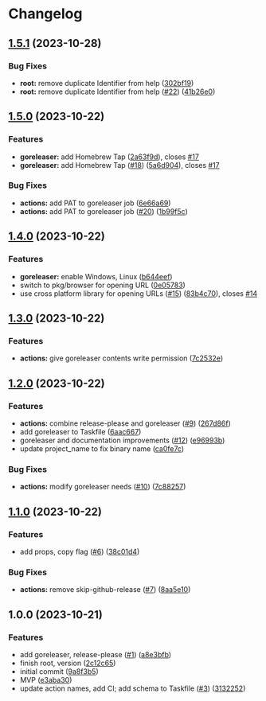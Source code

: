 # Changelog

## [1.5.1](https://github.com/hugginsio/git-view-work-item/compare/v1.5.0...v1.5.1) (2023-10-28)


### Bug Fixes

* **root:** remove duplicate Identifier from help ([302bf19](https://github.com/hugginsio/git-view-work-item/commit/302bf19ceff4d2fa0f226a8b3b8622184e035b75))
* **root:** remove duplicate Identifier from help ([#22](https://github.com/hugginsio/git-view-work-item/issues/22)) ([41b26e0](https://github.com/hugginsio/git-view-work-item/commit/41b26e08e401d8aa4a4131adb7184309c8c7f76c))

## [1.5.0](https://github.com/hugginsio/git-view-work-item/compare/v1.4.0...v1.5.0) (2023-10-22)


### Features

* **goreleaser:** add Homebrew Tap ([2a63f9d](https://github.com/hugginsio/git-view-work-item/commit/2a63f9d37010fb6c3947bcb51240f880211a57bf)), closes [#17](https://github.com/hugginsio/git-view-work-item/issues/17)
* **goreleaser:** add Homebrew Tap ([#18](https://github.com/hugginsio/git-view-work-item/issues/18)) ([5a6d904](https://github.com/hugginsio/git-view-work-item/commit/5a6d904eda9f1031c66c54535a77d9a57bb1e018)), closes [#17](https://github.com/hugginsio/git-view-work-item/issues/17)


### Bug Fixes

* **actions:** add PAT to goreleaser job ([6e66a69](https://github.com/hugginsio/git-view-work-item/commit/6e66a6951352f1441a333453f7ed36ffcece2bd1))
* **actions:** add PAT to goreleaser job ([#20](https://github.com/hugginsio/git-view-work-item/issues/20)) ([1b99f5c](https://github.com/hugginsio/git-view-work-item/commit/1b99f5cbc1f8553b1905a9aefedabae90b4b1802))

## [1.4.0](https://github.com/hugginsio/git-view-work-item/compare/v1.3.0...v1.4.0) (2023-10-22)


### Features

* **goreleaser:** enable Windows, Linux ([b644eef](https://github.com/hugginsio/git-view-work-item/commit/b644eef2d4c3c8cd9550141c50e8cf76b5dd4f8e))
* switch to pkg/browser for opening URL ([0e05783](https://github.com/hugginsio/git-view-work-item/commit/0e05783cd4cfbc3b40617853a2ae4cf72a221771))
* use cross platform library for opening URLs ([#15](https://github.com/hugginsio/git-view-work-item/issues/15)) ([83b4c70](https://github.com/hugginsio/git-view-work-item/commit/83b4c7096e03895d5a169cc98abb434d8bf18a90)), closes [#14](https://github.com/hugginsio/git-view-work-item/issues/14)

## [1.3.0](https://github.com/hugginsio/git-view-work-item/compare/v1.2.0...v1.3.0) (2023-10-22)


### Features

* **actions:** give goreleaser contents write permission ([7c2532e](https://github.com/hugginsio/git-view-work-item/commit/7c2532e749a4d8b3f61e07597d2fc92c79a472f9))

## [1.2.0](https://github.com/hugginsio/git-view-work-item/compare/v1.1.0...v1.2.0) (2023-10-22)


### Features

* **actions:** combine release-please and goreleaser ([#9](https://github.com/hugginsio/git-view-work-item/issues/9)) ([267d86f](https://github.com/hugginsio/git-view-work-item/commit/267d86fa39a5c9f1fd2a788017e636d19eb4b41a))
* add goreleaser to Taskfile ([6aac667](https://github.com/hugginsio/git-view-work-item/commit/6aac6671d5df33a91851f9dc35dc7f1d78321c17))
* goreleaser and documentation improvements ([#12](https://github.com/hugginsio/git-view-work-item/issues/12)) ([e96993b](https://github.com/hugginsio/git-view-work-item/commit/e96993b66be22151575d900f915664e659a0710e))
* update project_name to fix binary name ([ca0fe7c](https://github.com/hugginsio/git-view-work-item/commit/ca0fe7c652eceef6d5caf796f1c9eb17c7786be2))


### Bug Fixes

* **actions:** modify goreleaser needs ([#10](https://github.com/hugginsio/git-view-work-item/issues/10)) ([7c88257](https://github.com/hugginsio/git-view-work-item/commit/7c8825798e325c5885a50d015a24bf38d937df78))

## [1.1.0](https://github.com/hugginsio/git-view-work-item/compare/v1.0.0...v1.1.0) (2023-10-22)


### Features

* add props, copy flag ([#6](https://github.com/hugginsio/git-view-work-item/issues/6)) ([38c01d4](https://github.com/hugginsio/git-view-work-item/commit/38c01d41cd17d7b41c00aecea35672f7d8517e9e))


### Bug Fixes

* **actions:** remove skip-github-release ([#7](https://github.com/hugginsio/git-view-work-item/issues/7)) ([8aa5e10](https://github.com/hugginsio/git-view-work-item/commit/8aa5e1039f3ff3dc60c91a3344f1e65ef5b271b9))

## 1.0.0 (2023-10-21)


### Features

* add goreleaser, release-please ([#1](https://github.com/hugginsio/git-view-work-item/issues/1)) ([a8e3bfb](https://github.com/hugginsio/git-view-work-item/commit/a8e3bfbd1248dd5fb9884b4232c22e8146cb560d))
* finish root, version ([2c12c65](https://github.com/hugginsio/git-view-work-item/commit/2c12c65ac91121e7ed301f52e8e2fceb41c115d8))
* initial commit ([9a8f3b5](https://github.com/hugginsio/git-view-work-item/commit/9a8f3b582b525f0fa97630c97c6c6b4bdbbaf681))
* MVP ([e3aba30](https://github.com/hugginsio/git-view-work-item/commit/e3aba3004c7a3cb8fab7864b2ebe6fded5aac597))
* update action names, add CI; add schema to Taskfile ([#3](https://github.com/hugginsio/git-view-work-item/issues/3)) ([3132252](https://github.com/hugginsio/git-view-work-item/commit/31322525ae69474b86663f71551db2613730362d))
